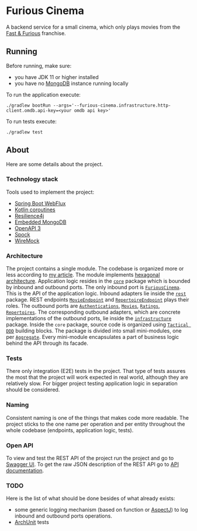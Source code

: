 # Furious Cinema

A backend service for a small cinema, which only plays movies from the [Fast & Furious](https://en.wikipedia.org/wiki/The_Fast_and_the_Furious) franchise.

## Running
Before running, make sure:
- you have JDK 11 or higher installed
- you have no [MongoDB](https://www.mongodb.com/) instance running locally

To run the application execute:
```shell
./gradlew bootRun --args='--furious-cinema.infrastructure.http-client.omdb.api-key=<your omdb api key>'
```
To run tests execute:
```shell
./gradlew test
```

## About
Here are some details about the project.

### Technology stack
Tools used to implement the project:
- [Spring Boot WebFlux](https://docs.spring.io/spring-framework/docs/current/reference/html/web-reactive.html)
- [Kotlin coroutines](https://kotlinlang.org/docs/coroutines-overview.html)
- [Resilience4j](https://resilience4j.readme.io/docs/getting-started)
- [Embedded MongoDB](https://github.com/flapdoodle-oss/de.flapdoodle.embed.mongo)
- [OpenAPI 3](https://springdoc.org/)
- [Spock](https://spockframework.org/)
- [WireMock](http://wiremock.org/)

### Architecture
The project contains a single module.
The codebase is organized more or less according to [my article](https://blog.allegro.tech/2019/12/grouping-and-organizing-classes.html).
The module implements [hexagonal architecture](https://alistair.cockburn.us/hexagonal-architecture/).
Application logic resides in the [`core`](/src/main/kotlin/com/github/mkopylec/furiouscinema/core) package which is bounded by inbound and outbound ports.
The only inbound port is [`FuriousCinema`](/src/main/kotlin/com/github/mkopylec/furiouscinema/core/FuriousCinema.kt).
This is the API of the application logic.
Inbound adapters lie inside the [`rest`](/src/main/kotlin/com/github/mkopylec/furiouscinema/rest) package.
REST endpoints [`MovieEndpoint`](/src/main/kotlin/com/github/mkopylec/furiouscinema/rest/MovieEndpoint.kt) and [`RepertoireEndpoint`](/src/main/kotlin/com/github/mkopylec/furiouscinema/rest/RepertoireEndpoint.kt) plays their roles.
The outbound ports are
[`Authentications`](/src/main/kotlin/com/github/mkopylec/furiouscinema/core/authentication/Authentications.kt), 
[`Movies`](/src/main/kotlin/com/github/mkopylec/furiouscinema/core/movie/Movies.kt),
[`Ratings`](/src/main/kotlin/com/github/mkopylec/furiouscinema/core/rating/Ratings.kt), 
[`Repertoires`](/src/main/kotlin/com/github/mkopylec/furiouscinema/core/repertoire/Repertoires.kt).
The corresponding outbound adapters, which are concrete implementations of the outbound ports, lie inside the [`infrastructure`](/src/main/kotlin/com/github/mkopylec/furiouscinema/infrastructure) package.
Inside the `core` package, source code is organized using [`Tactical DDD`](https://thedomaindrivendesign.io/what-is-tactical-design/) building blocks.
The package is divided into small mini-modules, one per [`Aggregate`](https://martinfowler.com/bliki/DDD_Aggregate.html).
Every mini-module encapsulates a part of business logic behind the API through its facade.

### Tests
There only integration (E2E) tests in the project.
That type of tests assures the most that the project will work expected in real world, although they are relatively slow.
For bigger project testing application logic in separation should be considered.

### Naming
Consistent naming is one of the things that makes code more readable.
The project sticks to the one name per operation and per entity throughout the whole codebase (endpoints, application logic, tests).

### Open API
To view and test the REST API of the project run the project and go to [Swagger UI](http://localhost:8080/swagger-ui.html).
To get the raw JSON description of the REST API go to [API documentation](http://localhost:8080/v3/api-docs).

### TODO
Here is the list of what should be done besides of what already exists:
- some generic logging mechanism (based on function or [AspectJ](https://www.eclipse.org/aspectj/)) to log inbound and outbound ports operations.
- [ArchUnit](https://www.archunit.org/) tests
